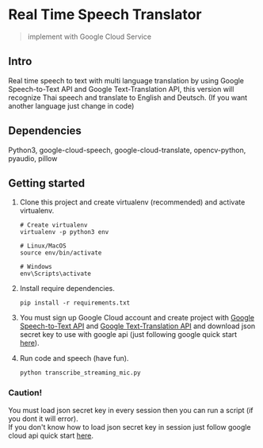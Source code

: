 # Real Time Speech Translator

> implement with Google Cloud Service

## Intro

Real time speech to text with multi language translation by using Google Speech-to-Text API and Google Text-Translation API,
this version will recognize Thai speech and translate to English and Deutsch. (If you want another language just change in code)

## Dependencies

Python3, google-cloud-speech, google-cloud-translate, opencv-python, pyaudio, pillow

## Getting started

1. Clone this project and create virtualenv (recommended) and activate virtualenv.
    ```
    # Create virtualenv
    virtualenv -p python3 env
 
    # Linux/MacOS
    source env/bin/activate
    
    # Windows
    env\Scripts\activate
    ```
    
2. Install require dependencies.
    ```
    pip install -r requirements.txt
    ```
    
3. You must sign up Google Cloud account and create project with [Google Speech-to-Text API](https://cloud.google.com/speech-to-text/) and [Google Text-Translation API](https://cloud.google.com/translate/) and download json secret key to use with google api (just following google quick start [here](https://cloud.google.com/iam/docs/quickstart-client-libraries)).


4. Run code and speech (have fun).
    ```
    python transcribe_streaming_mic.py
    ```
  
### Caution!

You must load json secret key in every session then you can run a script (if you dont it will error).  
If you don't know how to load json secret key in session just follow google cloud api quick start [here](https://cloud.google.com/iam/docs/quickstart-client-libraries).
